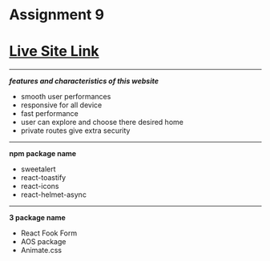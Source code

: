 # Assignment 9

# [Live Site Link]()
-------

***features and characteristics of this website***
- smooth user performances
- responsive for all device
- fast performance
- user can explore and choose there desired home
- private routes give extra security
--------

**npm package name**
- sweetalert
- react-toastify
- react-icons
- react-helmet-async
---------

**3 package name**
- React Fook Form
- AOS package
- Animate.css
